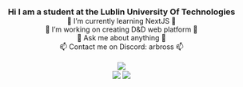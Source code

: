 <div align="center" styles="text-align: center;">
	<h3 style="margin-bottom: 0;">Hi I am a student at the Lublin University Of Technologies</h3>
	📖 I’m currently learning NextJS 📖<br />
	💾 I’m working on creating D&D web platform 💾<br />
	💬 Ask me about anything 💬<br />
	📫 Contact me on Discord: arbross 📫<br />
</div>
<br/>
<div align="center">
    <img src="https://github-readme-stats.vercel.app/api?username=Arbross&theme=radical&show_icons=true&count_private=true&hide_border=true" 
	    align="center" />
</div>
<div align="center">
	<img
            src="https://visitor-badge.laobi.icu/badge?page_id=Arbross.Arbross"
            align="center"
        />&#9;
	<a href="https://www.buymeacoffee.com/arbross" target="_blank" style="display: inline-block;">
        <img
            src="https://img.shields.io/badge/Donate-Buy%20Me%20A%20Coffee-orange.svg?style=flat-square&logo=buymeacoffee"
            align="center"
        />
    </a>
</div>

